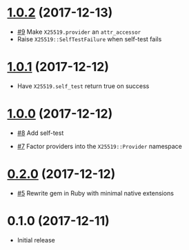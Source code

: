 # [1.0.2] (2017-12-13)

[1.0.2]: https://github.com/cryptosphere/x25519/compare/v1.0.1...v1.0.2

* [#9](https://github.com/cryptosphere/x25519/pull/9)
  Make `X25519.provider` an `attr_accessor`
* Raise `X25519::SelfTestFailure` when self-test fails

# [1.0.1] (2017-12-12)

[1.0.1]: https://github.com/cryptosphere/x25519/compare/v1.0.0...v1.0.1

* Have `X25519.self_test` return true on success

# [1.0.0] (2017-12-12)

[1.0.0]: https://github.com/cryptosphere/x25519/compare/v0.2.0...v1.0.0

* [#8](https://github.com/cryptosphere/x25519/pull/8)
  Add self-test

* [#7](https://github.com/cryptosphere/x25519/pull/7)
  Factor providers into the `X25519::Provider` namespace

# [0.2.0] (2017-12-12)

[0.2.0]: https://github.com/cryptosphere/x25519/compare/v0.1.0...v0.2.0

* [#5](https://github.com/cryptosphere/x25519/pull/5)
  Rewrite gem in Ruby with minimal native extensions

# 0.1.0 (2017-12-11)

* Initial release
